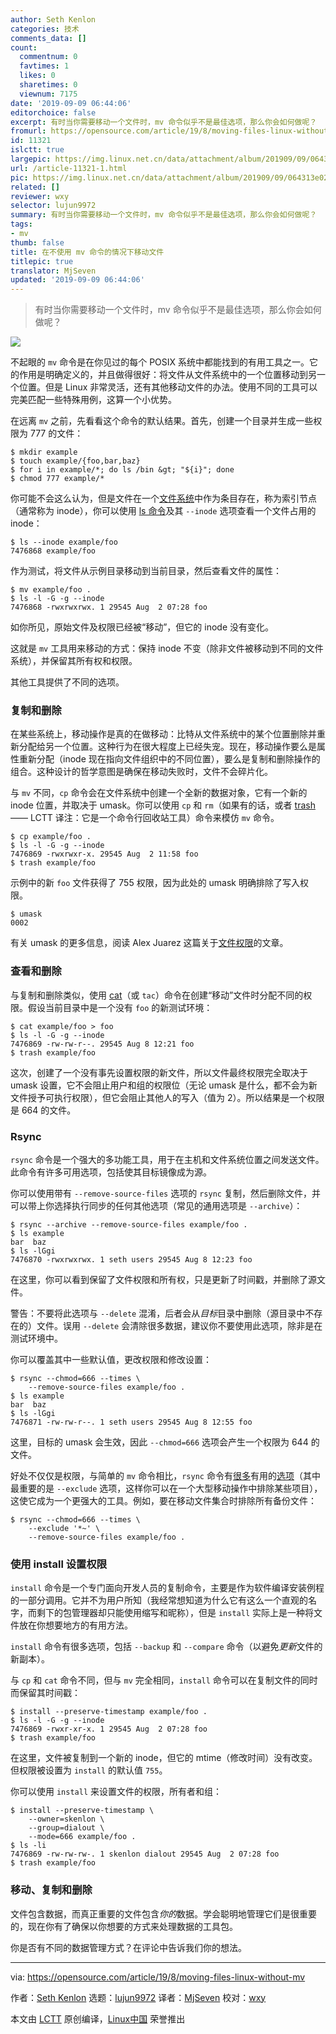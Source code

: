 ```yaml
---
author: Seth Kenlon
categories: 技术
comments_data: []
count:
  commentnum: 0
  favtimes: 1
  likes: 0
  sharetimes: 0
  viewnum: 7175
date: '2019-09-09 06:44:06'
editorchoice: false
excerpt: 有时当你需要移动一个文件时，mv 命令似乎不是最佳选项，那么你会如何做呢？
fromurl: https://opensource.com/article/19/8/moving-files-linux-without-mv
id: 11321
islctt: true
largepic: https://img.linux.net.cn/data/attachment/album/201909/09/064313e02mvq28he8fk0mu.jpg
url: /article-11321-1.html
pic: https://img.linux.net.cn/data/attachment/album/201909/09/064313e02mvq28he8fk0mu.jpg.thumb.jpg
related: []
reviewer: wxy
selector: lujun9972
summary: 有时当你需要移动一个文件时，mv 命令似乎不是最佳选项，那么你会如何做呢？
tags:
- mv
thumb: false
title: 在不使用 mv 命令的情况下移动文件
titlepic: true
translator: MjSeven
updated: '2019-09-09 06:44:06'
---
```



> 
> 有时当你需要移动一个文件时，mv 命令似乎不是最佳选项，那么你会如何做呢？
> 
> 
> 


![](/data/attachment/album/201909/09/064313e02mvq28he8fk0mu.jpg)


不起眼的 `mv` 命令是在你见过的每个 POSIX 系统中都能找到的有用工具之一。它的作用是明确定义的，并且做得很好：将文件从文件系统中的一个位置移动到另一个位置。但是 Linux 非常灵活，还有其他移动文件的办法。使用不同的工具可以完美匹配一些特殊用例，这算一个小优势。


在远离 `mv` 之前，先看看这个命令的默认结果。首先，创建一个目录并生成一些权限为 777 的文件：



```
$ mkdir example
$ touch example/{foo,bar,baz}
$ for i in example/*; do ls /bin &gt; "${i}"; done
$ chmod 777 example/*
```

你可能不会这么认为，但是文件在一个[文件系统](https://opensource.com/article/18/11/partition-format-drive-linux#what-is-a-filesystem)中作为条目存在，称为索引节点（通常称为 inode），你可以使用 [ls 命令](https://opensource.com/article/19/7/master-ls-command)及其 `--inode` 选项查看一个文件占用的 inode：



```
$ ls --inode example/foo
7476868 example/foo
```

作为测试，将文件从示例目录移动到当前目录，然后查看文件的属性：



```
$ mv example/foo .
$ ls -l -G -g --inode
7476868 -rwxrwxrwx. 1 29545 Aug  2 07:28 foo
```

如你所见，原始文件及权限已经被“移动”，但它的 inode 没有变化。


这就是 `mv` 工具用来移动的方式：保持 inode 不变（除非文件被移动到不同的文件系统），并保留其所有权和权限。


其他工具提供了不同的选项。


### 复制和删除


在某些系统上，移动操作是真的在做移动：比特从文件系统中的某个位置删除并重新分配给另一个位置。这种行为在很大程度上已经失宠。现在，移动操作要么是属性重新分配（inode 现在指向文件组织中的不同位置），要么是复制和删除操作的组合。这种设计的哲学意图是确保在移动失败时，文件不会碎片化。


与 `mv` 不同，`cp` 命令会在文件系统中创建一个全新的数据对象，它有一个新的 inode 位置，并取决于 umask。你可以使用 `cp` 和 `rm`（如果有的话，或者 [trash](https://gitlab.com/trashy) —— LCTT 译注：它是一个命令行回收站工具）命令来模仿 `mv` 命令。



```
$ cp example/foo .
$ ls -l -G -g --inode
7476869 -rwxrwxr-x. 29545 Aug  2 11:58 foo
$ trash example/foo
```

示例中的新 `foo` 文件获得了 755 权限，因为此处的 umask 明确排除了写入权限。



```
$ umask
0002
```

有关 umask 的更多信息，阅读 Alex Juarez 这篇关于[文件权限](https://opensource.com/article/19/8/linux-permissions-101#umask)的文章。


### 查看和删除


与复制和删除类似，使用 [cat](https://opensource.com/article/19/2/getting-started-cat-command)（或 `tac`）命令在创建“移动”文件时分配不同的权限。假设当前目录中是一个没有 `foo` 的新测试环境：



```
$ cat example/foo > foo
$ ls -l -G -g --inode
7476869 -rw-rw-r--. 29545 Aug 8 12:21 foo
$ trash example/foo
```

这次，创建了一个没有事先设置权限的新文件，所以文件最终权限完全取决于 umask 设置，它不会阻止用户和组的权限位（无论 umask 是什么，都不会为新文件授予可执行权限），但它会阻止其他人的写入（值为 2）。所以结果是一个权限是 664 的文件。


### Rsync


`rsync` 命令是一个强大的多功能工具，用于在主机和文件系统位置之间发送文件。此命令有许多可用选项，包括使其目标镜像成为源。


你可以使用带有 `--remove-source-files` 选项的 `rsync` 复制，然后删除文件，并可以带上你选择执行同步的任何其他选项（常见的通用选项是 `--archive`）：



```
$ rsync --archive --remove-source-files example/foo .
$ ls example
bar  baz
$ ls -lGgi
7476870 -rwxrwxrwx. 1 seth users 29545 Aug 8 12:23 foo
```

在这里，你可以看到保留了文件权限和所有权，只是更新了时间戳，并删除了源文件。


警告：不要将此选项与 `--delete` 混淆，后者会从*目标*目录中删除（源目录中不存在的）文件。误用 `--delete` 会清除很多数据，建议你不要使用此选项，除非是在测试环境中。


你可以覆盖其中一些默认值，更改权限和修改设置：



```
$ rsync --chmod=666 --times \
    --remove-source-files example/foo .
$ ls example
bar  baz
$ ls -lGgi
7476871 -rw-rw-r--. 1 seth users 29545 Aug 8 12:55 foo
```

这里，目标的 umask 会生效，因此 `--chmod=666` 选项会产生一个权限为 644 的文件。


好处不仅仅是权限，与简单的 `mv` 命令相比，`rsync` 命令有[很多](https://opensource.com/article/19/5/advanced-rsync)有用的[选项](https://opensource.com/article/17/1/rsync-backup-linux)（其中最重要的是 `--exclude` 选项，这样你可以在一个大型移动操作中排除某些项目），这使它成为一个更强大的工具。例如，要在移动文件集合时排除所有备份文件：



```
$ rsync --chmod=666 --times \
    --exclude '*~' \
    --remove-source-files example/foo .
```

### 使用 install 设置权限


`install` 命令是一个专门面向开发人员的复制命令，主要是作为软件编译安装例程的一部分调用。它并不为用户所知（我经常想知道为什么它有这么一个直观的名字，而剩下的包管理器却只能使用缩写和昵称），但是 `install` 实际上是一种将文件放在你想要地方的有用方法。


`install` 命令有很多选项，包括 `--backup` 和 `--compare` 命令（以避免*更新*文件的新副本）。


与 `cp` 和 `cat` 命令不同，但与 `mv` 完全相同，`install` 命令可以在复制文件的同时而保留其时间戳：



```
$ install --preserve-timestamp example/foo .
$ ls -l -G -g --inode
7476869 -rwxr-xr-x. 1 29545 Aug  2 07:28 foo
$ trash example/foo
```

在这里，文件被复制到一个新的 inode，但它的 mtime（修改时间）没有改变。但权限被设置为 `install` 的默认值 `755`。


你可以使用 `install` 来设置文件的权限，所有者和组：



```
$ install --preserve-timestamp \
    --owner=skenlon \
    --group=dialout \
    --mode=666 example/foo .
$ ls -li
7476869 -rw-rw-rw-. 1 skenlon dialout 29545 Aug  2 07:28 foo
$ trash example/foo
```

### 移动、复制和删除


文件包含数据，而真正重要的文件包含*你的*数据。学会聪明地管理它们是很重要的，现在你有了确保以你想要的方式来处理数据的工具包。


你是否有不同的数据管理方式？在评论中告诉我们你的想法。




---


via: <https://opensource.com/article/19/8/moving-files-linux-without-mv>


作者：[Seth Kenlon](https://opensource.com/users/sethhttps://opensource.com/users/seth) 选题：[lujun9972](https://github.com/lujun9972) 译者：[MjSeven](https://github.com/MjSeven) 校对：[wxy](https://github.com/wxy)


本文由 [LCTT](https://github.com/LCTT/TranslateProject) 原创编译，[Linux中国](https://linux.cn/) 荣誉推出